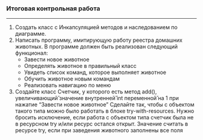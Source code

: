 ### Итоговая контрольная работа
***
1. Создать класс с Инкапсуляцией методов и наследованием по диаграмме.
2. Написать программу, имитирующую работу реестра домашних животных.
В программе должен быть реализован следующий функционал:
   - Завести новое животное
   - Определять животное в правильный класс
   - Увидеть список команд, которое выполняет животное
   - Обучить животное новым командам
   - Реализовать навигацию по меню
3. Создайте класс Счетчик, у которого есть метод add(), увеличивающий̆
значение внутренней̆ int переменной̆ на 1 при нажатие “Завести новое
животное” Сделайте так, чтобы с объектом такого типа можно было работать в
блоке try-with-resources. Нужно бросить исключение, если работа с объектом
типа счетчик была не в ресурсном try и/или ресурс остался открыт. Значение
считать в ресурсе try, если при заведения животного заполнены все поля
